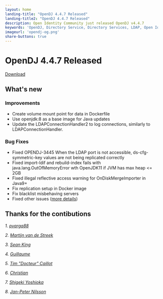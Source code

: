 ```yaml
---
layout: home
landing-title: "OpenDJ 4.4.7 Released"
landing-title2: "OpenDJ 4.4.7 Released"
description: Open Identity Community just released OpenDJ v4.4.7
keywords: 'OpenDJ, Directory Service, Directory Services, LDAP, Open Identity Platform, Docker'
imageurl: 'opendj-og.png'
share-buttons: true
---
```

# OpenDJ 4.4.7 Released
[Download](https://github.com/OpenIdentityPlatform/OpenDJ/releases/tag/4.4.7)
## What's new

### Improvements
* Create volume mount point for data in Dockerfile
* Use openjdk:8 as a base image for Java updates
* Update the LDAPConnectionHandler2 to log connections, similarly to
LDAPConnectionHandler.

### Bug Fixes
* Fixed OPENDJ-3445 When the LDAP port is not accessible, ds-cfg-symmetric-key values are not being replicated correctly
* Fixed import-ldif and rebuild-index fails with java.lang.OutOfMemoryError wth OpenJDK11 if JVM has max heap <= 2GB
* Fixed illegal reflective access warning for OnDiskMergeImporter in Java9+
* Fix replication setup in Docker image
* Fix blacklist misbehaving servers
* Fixed other issues ([more details](https://github.com/OpenIdentityPlatform/OpenDJ/compare/93e2ea029d18a6ca81d837c43228f274d4f0ce61...bd1ac346024438eec15db1f9d35e57ff36ed1b49))

## Thanks for the contibutions

<i id="pvarga88"><i>1. <a href="https://github.com/pvarga88" target="_blank">pvarga88</a></i>

<i id="MartijnVdS"><i>2. <a href="https://github.com/MartijnVdS" target="_blank">Martijn van de Streek</a></i>

<i id="seanking"><i>3. <a href="https://github.com/seanking" target="_blank">Sean King</a></i>

<i id="Gui13"><i>4. <a href="https://github.com/Gui13" target="_blank">Guillaume</a></i>

<i id="Marsonge"><i>5. <a href="https://github.com/Marsonge" target="_blank">Tim "Docteur" Caillot</a></i>

<i id="spetix"><i>6. <a href="https://github.com/spetix" target="_blank">Christian</a></i>

<i id="ShigekiYoshioka"><i>7. <a href="https://github.com/ShigekiYoshioka" target="_blank">Shigeki Yoshioka</a></i>

<i id="jpn-e"><i>8. <a href="https://github.com/jpn-e" target="_blank">Jan-Peter Nilsson</a></i>



